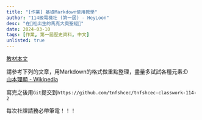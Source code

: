 ```yaml
---
title: "[作業] 基礎Markdown使用教學"
author: "114級電機社 (第一屆) - HeyLoon"
desc: "在🐔社出生的馬克大奧聖經🫶"
date: 2024-03-10
tags: [作業, 第一屆歷史資料, 中文]
unlisted: true
---
```


[教材本文](/post/material/markdown)

請參考下列的文章，用Markdown的格式做重點整理，盡量多試試各種元素:D  
[山本理顯 - Wikipedia](https://zh.wikipedia.org/wiki/%E5%B1%B1%E6%9C%AC%E7%90%86%E6%98%BE)

寫完之後用`Git`提交到`https://github.com/tnfshcec/tnfshcec-classwork-114-2`

每次社課請務必帶筆電！！！
